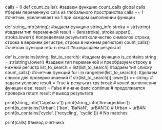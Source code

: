 calls = 0
def count_calls():  #задаем функцию count_calls
    global calls    #берем переменную calls из глобального пространства
    calls += 1      #счетчик, увеличивает на 1 при каждом выполнении функции

def string_info(string): #задаем функцию string_info
    stroka = str(string)  #задаем тип переменной
    result = (len(stroka), stroka.upper(), stroka.lower())  #определяем результат(количество символов строки, строка в верхнем регистре, строка в нижнем регистре)
    count_calls()  #счетсик функций
    return result  #возвращаем результат

def is_contains(string, list_to_search): #задаем функцию is_contains
    string = str(string).lower()  #задаем тип переменной и преобразуем строку в нижний регистр
    list_to_search = list(list_to_search)  #задаем тип списку
    count_calls()  #счетчик функций
    for i in range(len(list_to_search)):  #делаем список для проверки знаений
        if str(list_to_search[i].lower()) == string: # задаем условие
            result = True  # результат тру
            break  # коней выполнения функции
        else:
            result = False  # иначе фалс
            continue  # продолжается проверка
    return result  # вывод результата

print(string_info('Capybara'))
print(string_info('Armageddon'))
print(is_contains('Urban', ['ban', 'BaNaN', 'urBAN'])) # Urban ~ urBAN
print(is_contains('cycle', ['recycling', 'cyclic'])) # No matches

print(calls) #вывод счетчика
